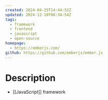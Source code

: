 ```yaml
---
created: 2024-04-25T14:44:52Z
updated: 2024-12-10T08:34:54Z
tags:
  - framework
  - frontend
  - javascript
  - open-source
homepage:
  - https://emberjs.com/
github: https://github.com/emberjs/ember.js
---
```

# Description
- [[JavaScript]] framework